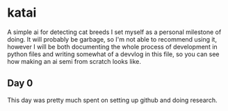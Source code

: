 # katai
A simple ai for detecting cat breeds I set myself as a personal milestone of doing. It will probably be garbage, so I'm not able to recommend using it, however I will be both documenting the whole process of development in python files and writing somewhat of a devvlog in this file, so you can see how making an ai semi from scratch looks like.

## Day 0
This day was pretty much spent on setting up github and doing research.
